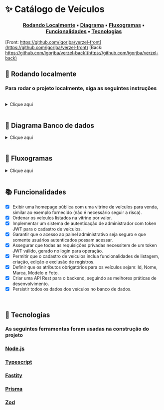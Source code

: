 # ✨ **Catálogo de Veículos**

<center>

### [Rodando Localmente](#🏡-rodando-localmente) ▪️ [Diagrama](#📕-diagrama-banco-de-dados) ▪️ [Fluxogramas](#📘-fluxogramas) ▪️ [Funcionalidades](#📚-funcionalidades) ▪️ [Tecnologias](#🚀-tecnologias)

</center>

[Front: https://github.com/igorjba/verzel-front](https://github.com/igorjba/verzel-front)
[Back: https://github.com/igorjba/verzel-back](https://github.com/igorjba/verzel-back)

## 🏡 **Rodando localmente**

### Para rodar o projeto localmente, siga as seguintes instruções

<br />
<details><summary>Clique aqui</summary>
<br />
Clone o projeto

```bash
git clone git@github.com:amandaureliano/financial-application.git
```

Entre no diretório do projeto

```bash
cd financial-application
```

Instale as dependências do projeto

```bash
npm install
```

Crie o arquivo .env que possibilita que sejam adicionadas as variáveis de ambiente do projeto

```bash
cp .env.example .env
```

Rode a imagem do docker

```bash
docker compose up -d
```

Rode as migrações do prisma

```bash
npm run migration:run
```

Rode a aplicação

```bash
npm run dev
```
</details>

<br />

## 📕 **Diagrama Banco de dados**


<details><summary>Clique aqui</summary>
# ![db](./db.svg)
</details>

<br />

## 📘 **Fluxogramas**

<details><summary>Clique aqui</summary>
# ![db](./fluxograma.svg)
</details>

<br />

## 📚 **Funcionalidades**

- [x] Exibir uma homepage pública com uma vitrine de veículos para venda, similar ao exemplo fornecido (não é necessário seguir a risca).
- [x] Ordenar os veículos listados na vitrine por valor.
- [x] Implementar um sistema de autenticação de administrador com token JWT para o cadastro de veículos.
- [x] Garantir que o acesso ao painel administrativo seja seguro e que somente usuários autenticados possam acessar.
- [x] Assegurar que todas as requisições privadas necessitem de um token JWT válido, gerado no login para operação.
- [x] Permitir que o cadastro de veículos inclua funcionalidades de listagem, criação, edição e exclusão de registros.
- [x] Definir que os atributos obrigatórios para os veículos sejam: Id, Nome, Marca, Modelo e Foto.
- [x] Criar uma API Rest para o backend, seguindo as melhores práticas de desenvolvimento.
- [x] Persistir todos os dados dos veículos no banco de dados.

<br />

## 🚀 **Tecnologias**

### As seguintes ferramentas foram usadas na construção do projeto

### [Node.js](https://nodejs.org/)

### [Typescript](https://www.typescriptlang.org/)

### [Fastity](https://fastify.dev/)

### [Prisma](https://www.prisma.io/)

### [Zod](https://zod.dev/)
